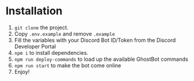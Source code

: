 # Installation

1. `git clone` the project.
2. Copy `.env.example` and remove `.example`
3. Fill the variables with your Discord Bot ID/Token from the Discord Developer Portal
4. `npm i` to install dependencies.
5. `npm run deploy-commands` to load up the available GhostBot commands
6. `npm run start` to make the bot come online
7. Enjoy!
